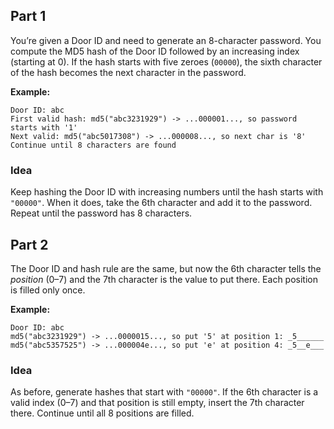 ## Part 1

You’re given a Door ID and need to generate an 8-character password. You compute the MD5 hash of the Door ID followed by an increasing index (starting at 0). If the hash starts with five zeroes (`00000`), the sixth character of the hash becomes the next character in the password.

**Example:**
```
Door ID: abc
First valid hash: md5("abc3231929") -> ...000001..., so password starts with '1'
Next valid: md5("abc5017308") -> ...000008..., so next char is '8'
Continue until 8 characters are found
```

### Idea

Keep hashing the Door ID with increasing numbers until the hash starts with `"00000"`. When it does, take the 6th character and add it to the password. Repeat until the password has 8 characters.

## Part 2

The Door ID and hash rule are the same, but now the 6th character tells the *position* (0–7) and the 7th character is the value to put there. Each position is filled only once.

**Example:**
```
Door ID: abc
md5("abc3231929") -> ...0000015..., so put '5' at position 1: _5______
md5("abc5357525") -> ...000004e..., so put 'e' at position 4: _5__e___
```

### Idea

As before, generate hashes that start with `"00000"`. If the 6th character is a valid index (0–7) and that position is still empty, insert the 7th character there. Continue until all 8 positions are filled.